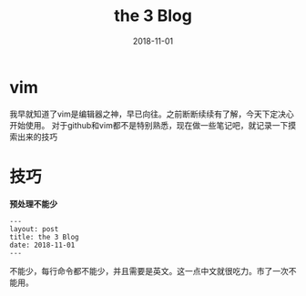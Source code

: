 ﻿---
layout: post
title: the 3 Blog 
date: 2018-11-01
---
# vim
我早就知道了vim是编辑器之神，早已向往。之前断断续续有了解，今天下定决心开始使用。
对于github和vim都不是特别熟悉，现在做一些笔记吧，就记录一下摸索出来的技巧
# 技巧
**预处理不能少**
```
---
layout: post
title: the 3 Blog 
date: 2018-11-01
---
```
不能少，每行命令都不能少，并且需要是英文。这一点中文就很吃力。市了一次不能用。
